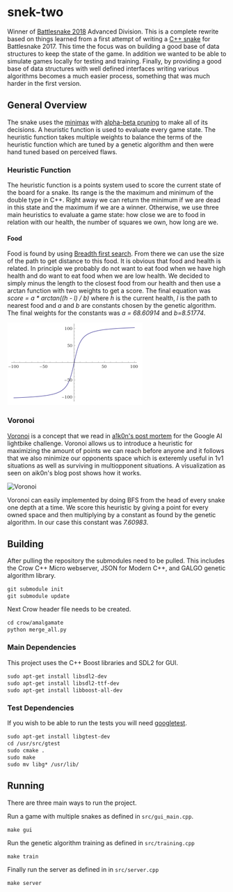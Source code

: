 # snek-two

Winner of [Battlesnake 2018](https://www.battlesnake.io/) Advanced Division. This is a complete rewrite based on things learned from a first attempt of writing a [C++ snake](https://github.com/rdbrck/battlesnake-2017-aleksiys-snake) for Battlesnake 2017. This time the focus was on building a good base of data structures to keep the state of the game. In addition we wanted to be able to simulate games locally for testing and training. Finally, by providing a good base of data structures with well defined interfaces writing various algorithms becomes a much easier process, something that was much harder in the first version.

## General Overview
The snake uses the [minimax](https://en.wikipedia.org/wiki/Minimax) with [alpha-beta pruning](https://en.wikipedia.org/wiki/Alpha%E2%80%93beta_pruning) to make all of its decisions. A heuristic function is used to evaluate every game state. The heuristic function takes multiple weights to balance the terms of the heuristic function which are tuned by a genetic algorithm and then were hand tuned based on perceived flaws.

### Heuristic Function
The heuristic function is a points system used to score the current state of the board for a snake. Its range is the the maximum and minimum of the double type in C++. Right away we can return the minimum if we are dead in this state and the maximum if we are a winner. Otherwise, we use three main heuristics to evaluate a game state: how close we are to food in relation with our health, the number of squares we own, how long are we. 

#### Food
Food is found by using [Breadth first search](https://en.wikipedia.org/wiki/Breadth-first_search). From there we can use the size of the path to get distance to this food. It is obvious that food and health is related. In principle we probably do not want to eat food when we have high health and do want to eat food when we are low health. We decided to simply minus the length to the closest food from our health and then use a arctan function with two weights to get a score. The final equation was *score = a \* arctan((h - l) / b)* where *h* is the current health, *l* is the path to nearest food and *a* and *b* are constants chosen by the genetic algorithm. The final weights for the constants was *a = 68.60914* and *b=8.51774*. 

![Arc Tan](/arc_tan.png?raw=true)


### Voronoi
[Voronoi](https://en.wikipedia.org/wiki/Voronoi_diagram) is a concept that we read in [a1k0n's post mortem](https://www.a1k0n.net/2010/03/04/google-ai-postmortem.html) for the Google AI lightbike challenge. Voronoi allows us to introduce a heuristic for maximizing the amount of points we can reach before anyone and it follows that we also minimize our opponents space which is exteremly useful in 1v1 situations as well as surviving in multiopponent situations. A visualization as seen on aik0n's blog post shows how it works.

![Voronoi](https://www.a1k0n.net/img/voronoi.gif)

Voronoi can easily implemented by doing BFS from the head of every snake one depth at a time. We score this heuristic by giving a point for every owned space and then multiplying by a constant as found by the genetic algorithm. In our case this constant was *7.60983*. 


## Building
After pulling the repository the submodules need to be pulled. This includes the Crow C++ Micro webserver, JSON for Modern C++, and GALGO genetic algorithm library.
```
git submodule init
git submodule update
```
Next Crow header file needs to be created.
```
cd crow/amalgamate 
python merge_all.py
```

### Main Dependencies
This project uses the C++ Boost libraries and SDL2 for GUI.
```
sudo apt-get install libsdl2-dev
sudo apt-get install libsdl2-ttf-dev
sudo apt-get install libboost-all-dev
```

### Test Dependencies
If you wish to be able to run the tests you will need [googletest](https://github.com/google/googletest).
```
sudo apt-get install libgtest-dev
cd /usr/src/gtest
sudo cmake .
sudo make
sudo mv libg* /usr/lib/
```

## Running 
There are three main ways to run the project. 

Run a game with multiple snakes as defined in `src/gui_main.cpp`.
```
make gui
```

Run the genetic algorithm training as defined in `src/training.cpp`
```
make train
```

Finally run the server as defined in in `src/server.cpp`
```
make server
```

